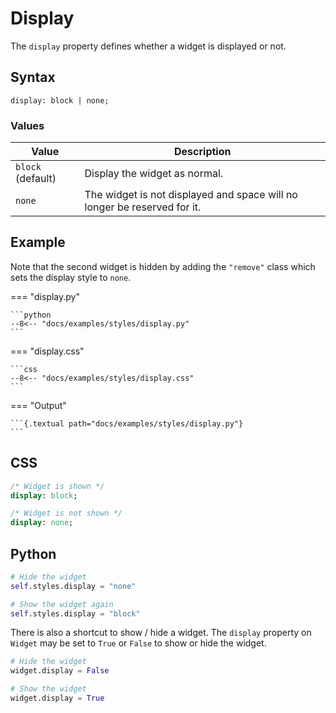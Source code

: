 # Display

The `display` property defines whether a widget is displayed or not.

## Syntax

```
display: block | none;
```

### Values

| Value             | Description                                                              |
|-------------------|--------------------------------------------------------------------------|
| `block` (default) | Display the widget as normal.                                            |
| `none`            | The widget is not displayed and space will no longer be reserved for it. |

## Example

Note that the second widget is hidden by adding the `"remove"` class which sets the display style to `none`.

=== "display.py"

    ```python
    --8<-- "docs/examples/styles/display.py"
    ```

=== "display.css"

    ```css
    --8<-- "docs/examples/styles/display.css"
    ```

=== "Output"

    ```{.textual path="docs/examples/styles/display.py"}
    ```

## CSS

```sass
/* Widget is shown */
display: block;

/* Widget is not shown */
display: none;
```

## Python

```python
# Hide the widget
self.styles.display = "none"

# Show the widget again
self.styles.display = "block"
```

There is also a shortcut to show / hide a widget. The `display` property on `Widget` may be set to `True` or `False` to show or hide the widget.

```python
# Hide the widget
widget.display = False

# Show the widget
widget.display = True
```

